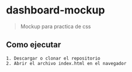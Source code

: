 # dashboard-mockup
> Mockup para practica de css


## Como ejecutar
```
1. Descargar o clonar el repositorio
2. Abrir el archivo index.html en el navegador
```

